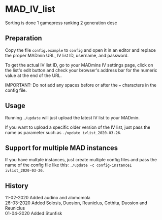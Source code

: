 # MAD_IV_list

Sorting is done
1 gamepress ranking
2 generation desc

## Preparation

Copy the file `config.example` to `config` and open it in an editor and replace the proper MADmin URL, IV list ID, username, and password.

To get the actual IV list ID, go to your MADmins IV settings page, click on the list's edit button and check your browser's address bar for the numeric value at the end of the URL.

IMPORTANT: Do not add any spaces before or after the `=` characters in the config file.

## Usage

Running `./update` will just upload the latest IV list to your MADmin.

If you want to upload a specific older version of the IV list, just pass the name as parameter such as `./update ivlist_2020-03-26`.

## Support for multiple MAD instances

If you have multple instances, just create multiple config files and pass the name of the config file like this: `./update -c config-instance1 ivlist_2020-03-26`.

## History

11-02-2020 Added audino and alomomola  
26-03-2020 Added Solosis, Duosion, Reuniclus, Gothita, Duosion and Reuniclus  
01-04-2020 Added Stunfisk  
